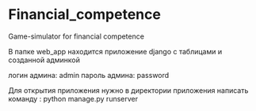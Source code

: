 # Financial_competence
Game-simulator for financial competence

В папке web_app  находится приложение django с таблицами и созданной админкой

логин админа: admin
пароль админа: password

Для открытия приложения нужно в директории приложения написать команду : python manage.py runserver